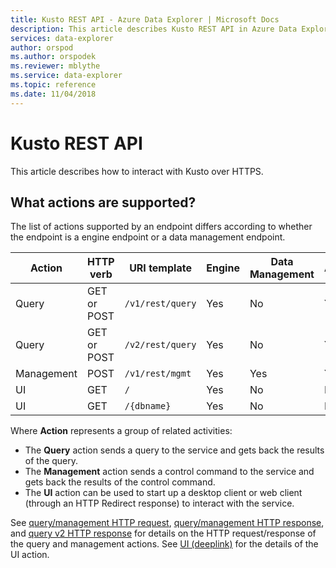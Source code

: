 ```yaml
---
title: Kusto REST API - Azure Data Explorer | Microsoft Docs
description: This article describes Kusto REST API in Azure Data Explorer.
services: data-explorer
author: orspod
ms.author: orspodek
ms.reviewer: mblythe
ms.service: data-explorer
ms.topic: reference
ms.date: 11/04/2018
---
```

# Kusto REST API

This article describes how to interact with Kusto over HTTPS.

## What actions are supported?

The list of actions supported by an endpoint differs according to whether the
endpoint is a engine endpoint or a data management endpoint.

|Action         |HTTP verb  |URI template             |Engine|Data Management|Authentication?|
|---------------|-----------|-------------------------|------|---------------|---------------|
|Query          |GET or POST|`/v1/rest/query`         |Yes   |No             |Yes            |
|Query          |GET or POST|`/v2/rest/query`         |Yes   |No             |Yes            |
|Management     |POST       |`/v1/rest/mgmt`          |Yes   |Yes            |Yes            |
|UI             |GET        |`/`                      |Yes   |No             |No             |
|UI             |GET        |`/{dbname}`              |Yes   |No             |No             |

Where **Action** represents a group of related activities:

* The **Query** action sends a query to the service and gets back the results of the query.
* The **Management** action sends a control command to the service and gets back
  the results of the control command.
* The **UI** action can be used to start up a desktop client or web client
  (through an HTTP Redirect response) to interact with the service.

See [query/management HTTP request](./request.md), [query/management HTTP response](./response.md),
and [query v2 HTTP response](./response2.md) for details on the HTTP request/response
of the query and management actions. See [UI (deeplink)](./deeplink.md) for
the details of the UI action.